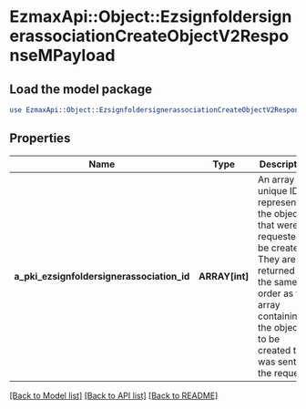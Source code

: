 # EzmaxApi::Object::EzsignfoldersignerassociationCreateObjectV2ResponseMPayload

## Load the model package
```perl
use EzmaxApi::Object::EzsignfoldersignerassociationCreateObjectV2ResponseMPayload;
```

## Properties
Name | Type | Description | Notes
------------ | ------------- | ------------- | -------------
**a_pki_ezsignfoldersignerassociation_id** | **ARRAY[int]** | An array of unique IDs representing the object that were requested to be created.  They are returned in the same order as the array containing the objects to be created that was sent in the request. | 

[[Back to Model list]](../README.md#documentation-for-models) [[Back to API list]](../README.md#documentation-for-api-endpoints) [[Back to README]](../README.md)


